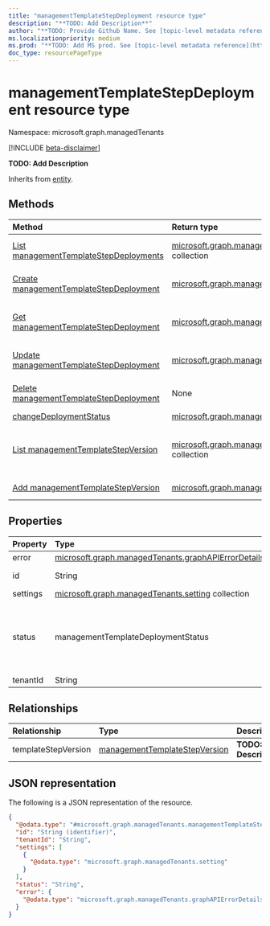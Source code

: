 ```yaml
---
title: "managementTemplateStepDeployment resource type"
description: "**TODO: Add Description**"
author: "**TODO: Provide Github Name. See [topic-level metadata reference](https://msgo.azurewebsites.net/add/document/guidelines/metadata.html#topic-level-metadata)**"
ms.localizationpriority: medium
ms.prod: "**TODO: Add MS prod. See [topic-level metadata reference](https://msgo.azurewebsites.net/add/document/guidelines/metadata.html#topic-level-metadata)**"
doc_type: resourcePageType
---
```


# managementTemplateStepDeployment resource type

Namespace: microsoft.graph.managedTenants

[!INCLUDE [beta-disclaimer](../../includes/beta-disclaimer.md)]

**TODO: Add Description**


Inherits from [entity](../resources/managedtenants-entity.md).

## Methods
|Method|Return type|Description|
|:---|:---|:---|
|[List managementTemplateStepDeployments](../api/managedtenants-managementtemplatestepdeployment-list.md)|[microsoft.graph.managedTenants.managementTemplateStepDeployment](../resources/managedtenants-managementtemplatestepdeployment.md) collection|Get a list of the [managementTemplateStepDeployment](../resources/managedtenants-managementtemplatestepdeployment.md) objects and their properties.|
|[Create managementTemplateStepDeployment](../api/managedtenants-managementtemplatestepversion-post-deployments.md)|[microsoft.graph.managedTenants.managementTemplateStepDeployment](../resources/managedtenants-managementtemplatestepdeployment.md)|Create a new [managementTemplateStepDeployment](../resources/managedtenants-managementtemplatestepdeployment.md) object.|
|[Get managementTemplateStepDeployment](../api/managedtenants-managementtemplatestepdeployment-get.md)|[microsoft.graph.managedTenants.managementTemplateStepDeployment](../resources/managedtenants-managementtemplatestepdeployment.md)|Read the properties and relationships of a [managementTemplateStepDeployment](../resources/managedtenants-managementtemplatestepdeployment.md) object.|
|[Update managementTemplateStepDeployment](../api/managedtenants-managementtemplatestepdeployment-update.md)|[microsoft.graph.managedTenants.managementTemplateStepDeployment](../resources/managedtenants-managementtemplatestepdeployment.md)|Update the properties of a [managementTemplateStepDeployment](../resources/managedtenants-managementtemplatestepdeployment.md) object.|
|[Delete managementTemplateStepDeployment](../api/managedtenants-managementtemplatestepdeployment-delete.md)|None|Deletes a [managementTemplateStepDeployment](../resources/managedtenants-managementtemplatestepdeployment.md) object.|
|[changeDeploymentStatus](../api/managedtenants-managementtemplatestepdeployment-changedeploymentstatus.md)|[microsoft.graph.managedTenants.managementTemplateStepDeployment](../resources/managedtenants-managementtemplatestepdeployment.md)|**TODO: Add Description**|
|[List managementTemplateStepVersion](../api/managedtenants-managementtemplatestepdeployment-list-templatestepversion.md)|[microsoft.graph.managedTenants.managementTemplateStepVersion](../resources/managedtenants-managementtemplatestepversion.md) collection|Get the managementTemplateStepVersion resources from the templateStepVersion navigation property.|
|[Add managementTemplateStepVersion](../api/managedtenants-managementtemplatestepdeployment-post-templatestepversion.md)|[microsoft.graph.managedTenants.managementTemplateStepVersion](../resources/managedtenants-managementtemplatestepversion.md)|Add templateStepVersion by posting to the templateStepVersion collection.|

## Properties
|Property|Type|Description|
|:---|:---|:---|
|error|[microsoft.graph.managedTenants.graphAPIErrorDetails](../resources/managedtenants-graphapierrordetails.md)|**TODO: Add Description**|
|id|String|**TODO: Add Description** Inherited from [entity](../resources/managedtenants-entity.md).|
|settings|[microsoft.graph.managedTenants.setting](../resources/managedtenants-setting.md) collection|**TODO: Add Description**|
|status|managementTemplateDeploymentStatus|**TODO: Add Description**. The possible values are: `toAddress`, `completed`, `error`, `timeOut`, `inProgress`, `planned`, `resolvedBy3rdParty`, `resolvedThroughAlternateMitigation`, `riskAccepted`, `unknownFutureValue`.|
|tenantId|String|**TODO: Add Description**|

## Relationships
|Relationship|Type|Description|
|:---|:---|:---|
|templateStepVersion|[managementTemplateStepVersion](../resources/managedtenants-managementtemplatestepversion.md)|**TODO: Add Description**|

## JSON representation
The following is a JSON representation of the resource.
<!-- {
  "blockType": "resource",
  "keyProperty": "id",
  "@odata.type": "microsoft.graph.managedTenants.managementTemplateStepDeployment",
  "baseType": "microsoft.graph.entity",
  "openType": false
}
-->
``` json
{
  "@odata.type": "#microsoft.graph.managedTenants.managementTemplateStepDeployment",
  "id": "String (identifier)",
  "tenantId": "String",
  "settings": [
    {
      "@odata.type": "microsoft.graph.managedTenants.setting"
    }
  ],
  "status": "String",
  "error": {
    "@odata.type": "microsoft.graph.managedTenants.graphAPIErrorDetails"
  }
}
```

